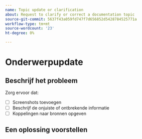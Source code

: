 ```yaml
---
name: Topic update or clarification
about: Request to clarify or correct a documentation topic
source-git-commit: 5637f43a059fd747f7d656852d5428784525771a
workflow-type: tm+mt
source-wordcount: '23'
ht-degree: 0%

---
```



# Onderwerpupdate

<!-- Add link to topic. -->

## Beschrijf het probleem

<!-- (REQUIRED) Describe the missing or incorrect content. What needs clarification? What needs a correction? Provide as much detail and resources as you can. -->

Zorg ervoor dat:

- [ ] Screenshots toevoegen
- [ ] Beschrijf de onjuiste of ontbrekende informatie
- [ ] Koppelingen naar bronnen opgeven

## Een oplossing voorstellen

<!-- (OPTIONAL) Describe your solution for this issue. -->

<!-- Thank you for taking the time to report the issue. -->
